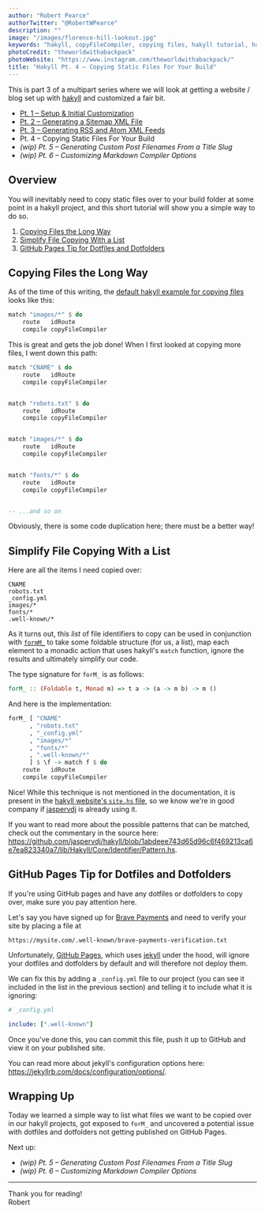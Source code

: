 ```yaml
---
author: "Robert Pearce"
authorTwitter: "@RobertWPearce"
description: ""
image: "/images/florence-hill-lookout.jpg"
keywords: "hakyll, copyFileCompiler, copying files, hakyll tutorial, hakyll blog, hakyll blog tutorial, hakyll static site, static site generator"
photoCredit: "theworldwithabackpack"
photoWebsite: "https://www.instagram.com/theworldwithabackpack/"
title: "Hakyll Pt. 4 – Copying Static Files For Your Build"
---
```


This is part 3 of a multipart series where we will look at getting a website /
blog set up with [hakyll](https://jaspervdj.be/hakyll) and customized a fair
bit.

* [Pt. 1 – Setup & Initial Customization](/hakyll-pt-1-setup-and-initial-customization.html)
* [Pt. 2 – Generating a Sitemap XML File](/hakyll-pt-2-generating-a-sitemap-xml-file.html)
* [Pt. 3 – Generating RSS and Atom XML Feeds](/hakyll-pt-3-generating-rss-and-atom-xml-feeds.html)
* Pt. 4 – Copying Static Files For Your Build
* _(wip) Pt. 5 – Generating Custom Post Filenames From a Title Slug_
* _(wip) Pt. 6 – Customizing Markdown Compiler Options_

## Overview
You will inevitably need to copy static files over to your build folder at some
point in a hakyll project, and this short tutorial will show you a simple way to
do so.

1. [Copying Files the Long Way](#copying-files-the-long-way)
1. [Simplify File Copying With a List](#simplify-file-copying-with-a-list)
1. [GitHub Pages Tip for Dotfiles and Dotfolders](#github-pages-tip-for-dotfiles-and-dotfolders)

## Copying Files the Long Way
As of the time of this writing, the [default hakyll example for copying files](https://github.com/jaspervdj/hakyll/blob/a983c8cbc917ffa3ce81d2540b50bdb321588b92/data/example/site.hs#L10-L12)
looks like this:

```haskell
match "images/*" $ do
    route   idRoute
    compile copyFileCompiler
```

This is great and gets the job done! When I first looked at copying more files,
I went down this path:

```haskell
match "CNAME" $ do
    route   idRoute
    compile copyFileCompiler


match "robots.txt" $ do
    route   idRoute
    compile copyFileCompiler


match "images/*" $ do
    route   idRoute
    compile copyFileCompiler


match "fonts/*" $ do
    route   idRoute
    compile copyFileCompiler


-- ...and so on
```

Obviously, there is some code duplication here; there must be a better way!

## Simplify File Copying With a List
Here are all the items I need copied over:

```
CNAME
robots.txt
_config.yml
images/*
fonts/*
.well-known/*
```

As it turns out, this _list_ of file identifiers to copy can be used in
conjunction with [`formM_`](https://hackage.haskell.org/package/base-4.12.0.0/docs/Data-Foldable.html#v:forM_)
to take some foldable structure (for us, a list), map each element to a monadic
action that uses hakyll's `match` function, ignore the results and ultimately
simplify our code.

The type signature for `forM_` is as follows:

```haskell
forM_ :: (Foldable t, Monad m) => t a -> (a -> m b) -> m ()
```

And here is the implementation:

```haskell
forM_ [ "CNAME"
      , "robots.txt"
      , "_config.yml"
      , "images/*"
      , "fonts/*"
      , ".well-known/*"
      ] $ \f -> match f $ do
    route   idRoute
    compile copyFileCompiler
```

Nice! While this technique is not mentioned in the documentation, it is present
in the [hakyll website's `site.hs` file](https://github.com/jaspervdj/hakyll/blob/1abdeee743d65d96c6f469213ca6e7ea823340a7/web/site.hs#L27-L29),
so we know we're in good company if [jaspervdj](https://github.com/jaspervdj) is
already using it.

If you want to read more about the possible patterns that can be matched, check
out the commentary in the source here: https://github.com/jaspervdj/hakyll/blob/1abdeee743d65d96c6f469213ca6e7ea823340a7/lib/Hakyll/Core/Identifier/Pattern.hs.

## GitHub Pages Tip for Dotfiles and Dotfolders
If you're using GitHub pages and have any dotfiles or dotfolders to copy over,
make sure you pay attention here.

Let's say you have signed up for [Brave
Payments](https://publishers.basicattentiontoken.org) and need to verify your
site by placing a file at

```
https://mysite.com/.well-known/brave-payments-verification.txt
```

Unfortunately, [GitHub Pages](https://pages.github.com), which uses
[jekyll](https://jekyllrb.com) under the hood, will ignore your dotfiles and
dotfolders by default and will therefore not deploy them.

We can fix this by adding a `_config.yml` file to our project (you can see it
included in the list in the previous section) and telling it to include what it
is ignoring:

```yml
# _config.yml

include: [".well-known"]
```

Once you've done this, you can commit this file, push it up to GitHub and view
it on your published site.

You can read more about jekyll's configuration options here:
https://jekyllrb.com/docs/configuration/options/.

## Wrapping Up
Today we learned a simple way to list what files we want to be copied over in
our hakyll projects, got exposed to `forM_` and uncovered a potential issue
with dotfiles and dotfolders not getting published on GitHub Pages.

Next up:
* _(wip) Pt. 5 – Generating Custom Post Filenames From a Title Slug_
* _(wip) Pt. 6 – Customizing Markdown Compiler Options_

* * *

Thank you for reading!
<br />
Robert
